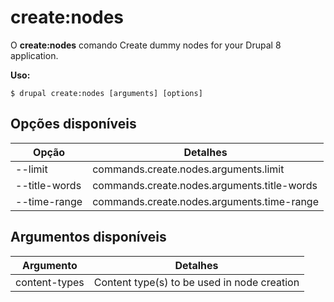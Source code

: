 # create:nodes
O **create:nodes** comando Create dummy nodes for your Drupal 8 application.

**Uso:**
```
$ drupal create:nodes [arguments] [options] 
```

## Opções disponíveis
Opção | Detalhes
-------|-------------
--limit | commands.create.nodes.arguments.limit
--title-words | commands.create.nodes.arguments.title-words
--time-range | commands.create.nodes.arguments.time-range

## Argumentos disponíveis
Argumento | Detalhes
---------|-------------
content-types | Content type(s) to be used in node creation
